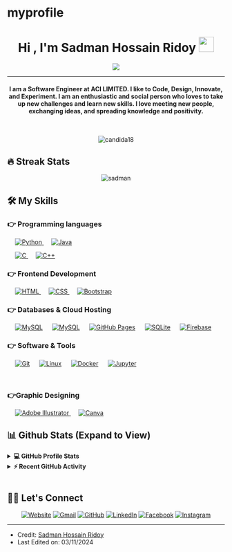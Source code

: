 # myprofile



<h1 align="center">Hi , I'm Sadman Hossain Ridoy <img src="https://media.giphy.com/media/hvRJCLFzcasrR4ia7z/giphy.gif" width="35"></h1>
<p align="center">
  <a href="https://github.com/turjoridoy"><img src="https://readme-typing-svg.herokuapp.com?lines=Computer+Science+Student;Software+Engineer;DS%20|%20AI%20|%20ML%20Enthusiast;Always%20learning%20new%20things&center=true&width=500&height=50"></a>
</p>
<hr/>
<h4 align="center">I am a Software Engineer at ACI LIMITED. I like to Code, Design, Innovate, and Experiment. I am an enthusiastic and social person who loves to take up new challenges and learn new skills. I love meeting new people, exchanging ideas, and spreading knowledge and positivity.</h4>
<br>
<p align="center"> <img src="https://komarev.com/ghpvc/?username=turjoridoy" alt="candida18" /> </p>

## 🔥 Streak Stats
<p align="center"><img src="https://github-readme-streak-stats.herokuapp.com?user=turjoridoy&theme=dark)](https://git.io/streak-stats)" alt="sadman"  /></p>


## 🛠️ My Skills

### 👉 Programming languages

<p align="left"> 
  &emsp;
   <a href="https://www.python.org" target="_blank">
    <img alt="Python" src="https://img.shields.io/badge/Python%20-%2314354C.svg?logo=python&logoColor=white">
  </a>
  &emsp;
  <a href="https://www.java.com" target="_blank"> 
    <img alt="Java" src="https://img.shields.io/badge/Java-%23007396.svg?logo=java&logoColor=white">
  </a>
  
  &emsp; 
  <a href="https://www.cprogramming.com/" target="_blank"> 
    <img alt="C" src="https://img.shields.io/badge/C%20-%232370ED.svg?logo=c&logoColor=white">
  </a> 
  &emsp;
  <a href="https://www.w3schools.com/cpp/" target="_blank"> 
    <img alt="C++" src="https://img.shields.io/badge/C++%20-%2300599C.svg?logo=c%2B%2B&logoColor=white">
  </a> 
  
</p>

### 👉 Frontend Development
<p align="left"> 
  &emsp; 
  <a href="https://www.w3.org/html/" target="_blank"> 
   <img alt="HTML" src="https://img.shields.io/badge/HTML5%20-%23E34F26.svg?logo=html5&logoColor=white">
  </a>   
  &emsp;
  <a href="https://www.w3schools.com/css/" target="_blank">
    <img alt="CSS" src="https://img.shields.io/badge/CSS%20-%231572B6.svg?logo=css3&logoColor=white">
  </a> 
   &emsp;
  <a href="https://getbootstrap.com" target="_blank"> 
    <img alt="Bootstrap" src="https://img.shields.io/badge/Bootstrap-%23563D7C.svg?style=flat&logo=bootstrap&logoColor=white"/>
  </a>
</p>

### 👉 Databases & Cloud Hosting
<p align="left">
&emsp;
    <a href="https://www.mysql.com/"><img alt="MySQL" src="https://img.shields.io/badge/AWS-%23FF9900.svg?style=flat&logo=amazon-aws&logoColor=white"></a>
&emsp;
    <a href="https://www.mysql.com/"><img alt="MySQL" src="https://img.shields.io/badge/MySQL-%2300f.svg?style=flat&llogo=mysql&logoColor=white"></a>
  &emsp;
    <a href="https://www.github.com"><img alt="GitHub Pages" src="https://img.shields.io/badge/PostgreSQL-%23336791.svg?style=flat&logo=postgresql&logoColor=white"></a>
  &emsp;
    <a href="https://www.sqlite.org/"><img alt="SQLite" src ="https://img.shields.io/badge/sqlite-%2307405e.svg?style=flat&logo=sqlite&logoColor=white"/></a>
  &emsp;
    <a href="https://firebase.google.com/"><img alt="Firebase" src ="https://img.shields.io/badge/Firebase-%23316192.svg?logo=firebase&logoColor=white"></a>
 </p>
 
### 👉 Software & Tools
 
<p>
  
  &emsp;
    <a href="#"><img alt="Git" src="https://img.shields.io/badge/Git%20-%23F05033.svg?logo=git&logoColor=white"></a>
  &emsp;
    <a href="#"><img alt="Linux" src="https://img.shields.io/badge/Linux-FCC624?style=flat&logo=linux&logoColor=black"></a>
  &emsp;
   <a href="#"><img alt="Docker" src="https://img.shields.io/badge/Docker-2496ED.svg?logo=docker&logoColor=white"></a>
&emsp;
    <a href="#"><img alt="Jupyter" src="https://img.shields.io/badge/Jupyter%20-%23F37626.svg?logo=Jupyter&logoColor=white"></a>
	  &emsp;
</p>

<br/>
  
### 👉Graphic Designing
<p align="left">
  &emsp;
  	
  
   <a href="https://www.adobe.com/in/products/illustrator.html" target="_blank"> 
    <img alt="Adobe Illustrator" src="https://img.shields.io/badge/Adobe Illustrator-%23FF9A00.svg?style=flat&logo=adobeillustrator&logoColor=white"/>
  </a> 
    &emsp;
  <a href="#">
  	<img alt="Canva" src="https://img.shields.io/badge/Canva-%2300C4CC.svg?style=flat&logo=Canva&logoColor=white"/>
  </a>
 </p>

 

## 📊 Github Stats (Expand to View) 


<details> 
  <summary><b>💻 GitHub Profile Stats</b></summary>
  <br/>
  <p align="center">
    <a href="https://github.com/turjoridoy/turjoridoy/blob/main/README.md"><img alt="Turjoridoy's Github Stats" src="#" height="192px"/></a>
<br/>
  &nbsp;
	  <img src="https://github-readme-stats.vercel.app/api/top-langs?username=turjoridoy&show_icons=true&locale=en&layout=compact&theme=algolia" alt="turjoridoy" height="192px"/>
  <br/>
  <b>Note:</b> Top languages is only a metric of the languages my public code consists of and doesn't reflect experience or skill level.
  </p>
</details>


<details>
  <summary><b>⚡ Recent GitHub Activity</b></summary>
  <br/>
   <a href="https://github.com/turjoridoy"><img alt="Sadman Hossain Ridoy's Activity Graph" src="https://activity-graph.herokuapp.com/graph?username=turjoridoy&custom_title=Candida%20Noronha%27s%20Contribution%20Graph&theme=react-dark" /></a>
  <br/>

</details>

<br/>

## 🙋‍♀️ Let's Connect
<p align="center">
  <a href="https://turjoridoy.github.io/"><img src="https://img.icons8.com/bubbles/50/000000/web.png" alt="Website"/></a>
	<a href="mailto:sadmanhossainridoy@gmail.com"><img src="https://img.icons8.com/bubbles/50/000000/gmail.png" alt="Gmail"/></a>
	<a href="https://github.com/turjoridoy"><img src="https://img.icons8.com/bubbles/50/000000/github.png" alt="GitHub"/></a>
	<a href="https://linkedin.com/in/sadman-hossain-ridoy"><img src="https://img.icons8.com/bubbles/50/000000/linkedin.png" alt="LinkedIn"/></a>
	<a href="https://www.facebook.com/turjoridoy"><img src="https://img.icons8.com/bubbles/50/000000/facebook-new.png" alt="Facebook"/></a>
	<a href="https://instagram.com/turjoridoy"><img src="https://img.icons8.com/bubbles/50/000000/instagram.png" alt="Instagram"/></a>
	
</p>

<hr/>

* Credit: [Sadman Hossain Ridoy](https://github.com/turjoridoy)
* Last Edited on: 03/11/2024










